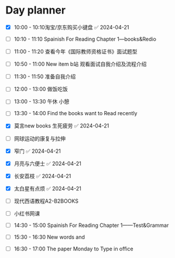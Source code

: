

# Day planner

- [x] 10:00 - 10:10淘宝/京东购买小键盘 ✅ 2024-04-21
- [ ] 10:10 - 11:10 Spainish For Reading Chapter 1—books&Redio
- [ ] 11:00 - 11:20  查看今年《国际教师资格证书》面试题型
- [ ] 10:50 - 11:00 New item b站 观看面试自我介绍及流程介绍
- [ ] 11:30 - 11:50 准备自我介绍
- [ ] 12:00 - 13:00 做饭吃饭
- [ ] 13:00 - 13:30 午休 小憩
- [ ] 13:30 - 14:00 Find the books want to Read recently
- [x] 莫言new books 生死疲劳 ✅ 2024-04-21
- [ ] 网球运动的康复与拉伸
- [x] 窄门 ✅ 2024-04-21
- [x] 月亮与六便士 ✅ 2024-04-21
- [x] 长安荔枝 ✅ 2024-04-21
- [x] 太白星有点烦 ✅ 2024-04-21
- [ ] 现代西语教程A2-B2BOOKS
- [ ] 小红书网课
- [ ] 14:30 - 15:00 Spainish For Reading Chapter 1——Test&Grammar
- [ ] 15:30 - 16:30 New words and 
- [ ] 16:30 - 17:00 The paper Monday to Type in office


